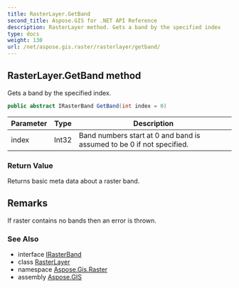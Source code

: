 ```yaml
---
title: RasterLayer.GetBand
second_title: Aspose.GIS for .NET API Reference
description: RasterLayer method. Gets a band by the specified index
type: docs
weight: 130
url: /net/aspose.gis.raster/rasterlayer/getband/
---
```

## RasterLayer.GetBand method

Gets a band by the specified index.

```csharp
public abstract IRasterBand GetBand(int index = 0)
```

| Parameter | Type | Description |
| --- | --- | --- |
| index | Int32 | Band numbers start at 0 and band is assumed to be 0 if not specified. |

### Return Value

Returns basic meta data about a raster band.

## Remarks

If raster contains no bands then an error is thrown.

### See Also

* interface [IRasterBand](../../irasterband/)
* class [RasterLayer](../)
* namespace [Aspose.Gis.Raster](../../rasterlayer/)
* assembly [Aspose.GIS](../../../)


